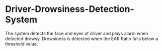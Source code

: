 # Driver-Drowsiness-Detection-System
The system detects the face and eyes of driver and plays alarm when detected drowsy. Drowsiness is detected when the EAR Ratio falls below a threshold value.
